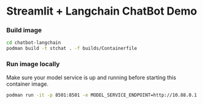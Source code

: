 # Streamlit + Langchain ChatBot Demo

### Build image
```bash
cd chatbot-langchain
podman build -t stchat . -f builds/Containerfile   
```
### Run image locally

Make sure your model service is up and running before starting this container image. 


```bash
podman run -it -p 8501:8501 -e MODEL_SERVICE_ENDPOINT=http://10.88.0.1:8001/v1 stchat   
```
